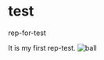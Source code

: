 # test
rep-for-test


It is my first rep-test.
![ball](https://images.vfl.ru/ii/1522712617/a036554a/21222646.png)
